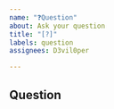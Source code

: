 ```yaml
---
name: "❓Question"
about: Ask your question
title: "[?]"
labels: question
assignees: D3vil0per

---
```


## Question
